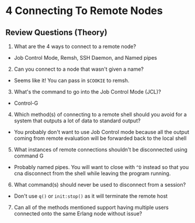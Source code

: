 # 4 Connecting To Remote Nodes

## Review Questions (Theory)

1. What are the 4 ways to connect to a remote node?
- Job Control Mode, Remsh, SSH Daemon, and Named pipes
2. Can you connect to a node that wasn't given a name?
- Seems like it! You can pass in `$COOKIE` to remsh.
3. What's the command to go into the Job Control Mode (JCL)?
- Control-G
4.  Which method(s) of connecting to a remote shell should you avoid for a system that outputs a lot of data to standard output?
- You probably don't want to use Job Control mode because all the output coming from remote evaluation will be forwarded back to the local shell

5. What instances of remote connections shouldn't be disconnected using command G
- Probably named pipes. You will want to close with `^D` instead so that you cna disconnect from the shell while leaving the program running.

6. What command(s) should never be used to disconnect from a session?
- Don't use `q()` or `init:stop()` as it will terminate the remote host
7. Can all of the methods mentioned support having multiple users connected onto the same Erlang node without issue?
